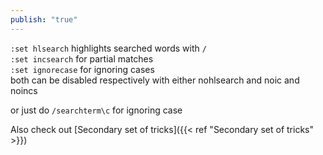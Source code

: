```yaml
---
publish: "true"
---
```

  
`:set hlsearch` highlights searched words with `/`   
`:set incsearch` for partial matches  
`:set ignorecase` for ignoring cases  
both can be disabled respectively with either nohlsearch and noic and noincs  
  
or just do `/searchterm\c` for ignoring case  
  
  
Also check out [Secondary set of tricks]({{< ref "Secondary set of tricks" >}})